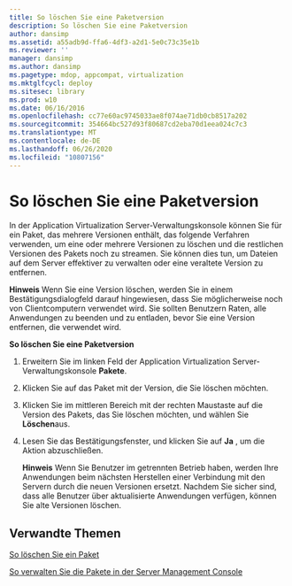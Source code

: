 ```yaml
---
title: So löschen Sie eine Paketversion
description: So löschen Sie eine Paketversion
author: dansimp
ms.assetid: a55adb9d-ffa6-4df3-a2d1-5e0c73c35e1b
ms.reviewer: ''
manager: dansimp
ms.author: dansimp
ms.pagetype: mdop, appcompat, virtualization
ms.mktglfcycl: deploy
ms.sitesec: library
ms.prod: w10
ms.date: 06/16/2016
ms.openlocfilehash: cc77e60ac9745033ae8f074ae71db0cb8517a202
ms.sourcegitcommit: 354664bc527d93f80687cd2eba70d1eea024c7c3
ms.translationtype: MT
ms.contentlocale: de-DE
ms.lasthandoff: 06/26/2020
ms.locfileid: "10807156"
---
```

# So löschen Sie eine Paketversion


In der Application Virtualization Server-Verwaltungskonsole können Sie für ein Paket, das mehrere Versionen enthält, das folgende Verfahren verwenden, um eine oder mehrere Versionen zu löschen und die restlichen Versionen des Pakets noch zu streamen. Sie können dies tun, um Dateien auf dem Server effektiver zu verwalten oder eine veraltete Version zu entfernen.

**Hinweis**  Wenn Sie eine Version löschen, werden Sie in einem Bestätigungsdialogfeld darauf hingewiesen, dass Sie möglicherweise noch von Clientcomputern verwendet wird. Sie sollten Benutzern Raten, alle Anwendungen zu beenden und zu entladen, bevor Sie eine Version entfernen, die verwendet wird.

 

**So löschen Sie eine Paketversion**

1.  Erweitern Sie im linken Feld der Application Virtualization Server-Verwaltungskonsole **Pakete**.

2.  Klicken Sie auf das Paket mit der Version, die Sie löschen möchten.

3.  Klicken Sie im mittleren Bereich mit der rechten Maustaste auf die Version des Pakets, das Sie löschen möchten, und wählen Sie **Löschen**aus.

4.  Lesen Sie das Bestätigungsfenster, und klicken Sie auf **Ja** , um die Aktion abzuschließen.

    **Hinweis**  Wenn Sie Benutzer im getrennten Betrieb haben, werden Ihre Anwendungen beim nächsten Herstellen einer Verbindung mit den Servern durch die neuen Versionen ersetzt. Nachdem Sie sicher sind, dass alle Benutzer über aktualisierte Anwendungen verfügen, können Sie alte Versionen löschen.

     

## Verwandte Themen


[So löschen Sie ein Paket](how-to-delete-a-packageserver.md)

[So verwalten Sie die Pakete in der Server Management Console](how-to-manage-packages-in-the-server-management-console.md)

 

 





